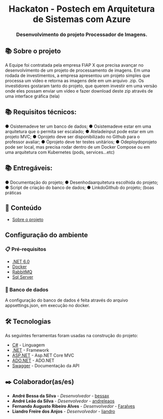 <h1 align="center"> Hackaton - Postech em Arquitetura de Sistemas com Azure </h1>
<h3 align="center">Desenvolvimento do projeto Processador de Imagens.</h3>

## 📚 Sobre o projeto

A Equipe foi contratada pela empresa FIAP X que precisa avançar no desenvolvimento de um projeto de processamento de imagens. Em uma rodada de investimentos, a empresa apresentou um
 projeto simples que processa um vídeo e retorna as imagens dele em um arquivo .zip. Os investidores gostaram tanto do projeto, que querem investir em uma versão onde eles possam
 enviar um vídeo e fazer download deste zip através de uma interface gráfica (tela)

## 📚  Requisitos técnicos:
 ● Osistemadeve ter um banco de dados;
 ● Osistemadeve estar em uma arquitetura que o permita ser escalado;
 ● Ateladeinput pode estar em um projeto MVC;
 ● Oprojeto deve ser disponibilizado no Github para o professor avaliar;
 ● Oprojeto deve ter testes unitários;
 ● Odeploydoprojeto pode ser local, mas precisa rodar dentro de um Docker Compose ou em
 uma arquitetura com Kubernetes (pods, services…etc)
 
 ## 📚 Entregáveis:
 ● Documentação do projeto;
 ● Desenhodaarquitetura escolhida do projeto;
 ● Script de criação do banco de dados;
 ● LinkdoGithub do projeto; (boas práticas

## 📝 Conteúdo

- [Sobre o projeto](#-sobre-o-projeto)

## Configuração do ambiente

### 📋 Pré-requisitos

- [.NET 6.0](https://dotnet.microsoft.com/download/dotnet/6.0)
- [Docker](https://www.docker.com/)
- [RabbitMQ](https://www.rabbitmq.com/)
- [Sql Server](https://www.microsoft.com/pt-br/sql-server/sql-server-downloads)

### 🎲 Banco de dados
A configuração do banco de dados é feita através do arquivo appsettings.json, em execução no docker. 

## 🛠 Tecnologias

As seguintes ferramentas foram usadas na construção do projeto:

- [C#](https://docs.microsoft.com/pt-br/dotnet/csharp/) - Linguagem
- [.NET](https://docs.microsoft.com/pt-br/dotnet/) - Framework
- [ASP.NET](https://learn.microsoft.com/pt-br/aspnet/core/mvc/overview?view=aspnetcore-7.0) - Asp.NET Core MVC
- [ADO.NET](https://learn.microsoft.com/pt-br/dotnet/framework/data/adonet/) - ADO.NET
- [Swagger](https://swagger.io/) - Documentação da API

## ✒️ Colaborador(as/es)

- **André Bessa da Silva** - _Desenvolvedor_  - [bessax](https://github.com/bessax)
- **André Leão da Silva** - _Desenvolvedor_ - [andreleaos](https://github.com/andreleaos)
- **Fernando Augusto Ribeiro Alves** - _Desenvolvedor_  - [Faralves](https://github.com/faralves)
- **Liandro Freire dos Anjos** - _Desenvolvedor_  - [liandro](oliverliandro@gmail.com)

